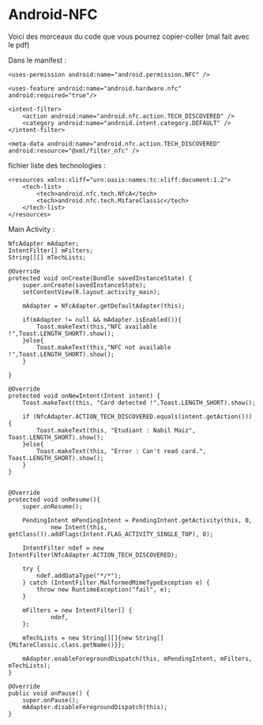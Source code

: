 # Android-NFC

Voici des morceaux du code que vous pourrez copier-coller (mal fait avec le pdf)

Dans le manifest  :

    <uses-permission android:name="android.permission.NFC" />

    <uses-feature android:name="android.hardware.nfc" android:required="true"/>

    <intent-filter>
        <action android:name="android.nfc.action.TECH_DISCOVERED" />
        <category android:name="android.intent.category.DEFAULT" />
    </intent-filter>

    <meta-data android:name="android.nfc.action.TECH_DISCOVERED" android:resource="@xml/filter_nfc" />

fichier liste des technologies :

    <resources xmlns:xliff="urn:oasis:names:tc:xliff:document:1.2">
        <tech-list>
            <tech>android.nfc.tech.NfcA</tech>
            <tech>android.nfc.tech.MifareClassic</tech>
        </tech-list>
    </resources>

Main Activity  :

    NfcAdapter mAdapter;
    IntentFilter[] mFilters;
    String[][] mTechLists;

    @Override
    protected void onCreate(Bundle savedInstanceState) {
        super.onCreate(savedInstanceState);
        setContentView(R.layout.activity_main);

        mAdapter = NfcAdapter.getDefaultAdapter(this);

        if(mAdapter != null && mAdapter.isEnabled()){
            Toast.makeText(this,"NFC available !",Toast.LENGTH_SHORT).show();
        }else{
            Toast.makeText(this,"NFC not available !",Toast.LENGTH_SHORT).show();
        }

    }

    @Override
    protected void onNewIntent(Intent intent) {
        Toast.makeText(this, "Card detected !",Toast.LENGTH_SHORT).show();

        if (NfcAdapter.ACTION_TECH_DISCOVERED.equals(intent.getAction())) {
            Toast.makeText(this, "Etudiant : Nabil Maiz", Toast.LENGTH_SHORT).show();
        }else{
            Toast.makeText(this, "Error : Can't read card.", Toast.LENGTH_SHORT).show();
        }
    }


    @Override
    protected void onResume(){
        super.onResume();

        PendingIntent mPendingIntent = PendingIntent.getActivity(this, 0,
                new Intent(this, getClass()).addFlags(Intent.FLAG_ACTIVITY_SINGLE_TOP), 0);

        IntentFilter ndef = new IntentFilter(NfcAdapter.ACTION_TECH_DISCOVERED);

        try {
            ndef.addDataType("*/*");
        } catch (IntentFilter.MalformedMimeTypeException e) {
            throw new RuntimeException("fail", e);
        }

        mFilters = new IntentFilter[] {
                ndef,
        };

        mTechLists = new String[][]{new String[]{MifareClassic.class.getName()}};

        mAdapter.enableForegroundDispatch(this, mPendingIntent, mFilters, mTechLists);
    }

    @Override
    public void onPause() {
        super.onPause();
        mAdapter.disableForegroundDispatch(this);
    }